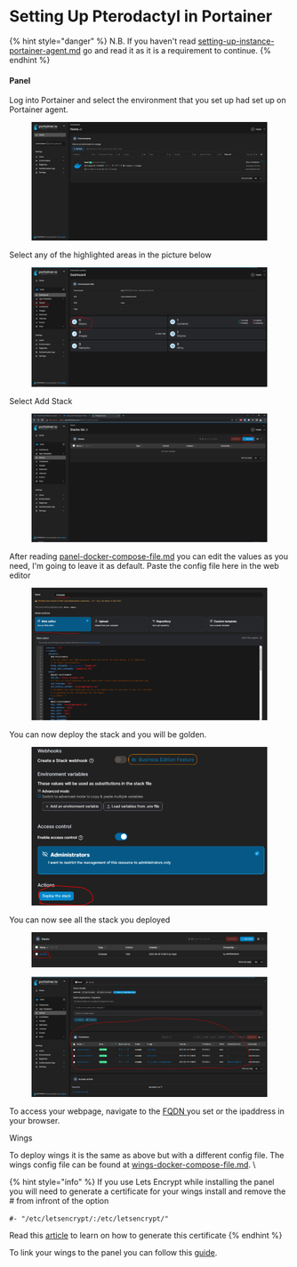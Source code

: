 # Setting Up Pterodactyl in Portainer

{% hint style="danger" %}
N.B. If you haven't read [setting-up-instance-portainer-agent.md](setting-up-instance/setting-up-instance-portainer-agent.md "mention") go and read it as it is a requirement to continue.
{% endhint %}

#### Panel

Log into Portainer and select the environment that you set up had set up on Portainer agent.

<figure><img src="../.gitbook/assets/image (1).png" alt=""><figcaption></figcaption></figure>

Select any of the highlighted areas in the picture below

<figure><img src="../.gitbook/assets/image (5).png" alt=""><figcaption></figcaption></figure>

Select Add Stack

<figure><img src="../.gitbook/assets/image (4).png" alt=""><figcaption></figcaption></figure>

After reading [panel-docker-compose-file.md](../resources/panel-docker-compose-file.md "mention") you can edit the values as you need, I'm going to leave it as default. Paste the config file here in the web editor

<figure><img src="../.gitbook/assets/image (16).png" alt=""><figcaption></figcaption></figure>

You can now deploy the stack and you will be golden.

<figure><img src="../.gitbook/assets/image.png" alt=""><figcaption></figcaption></figure>

You can now see all the stack you deployed

<figure><img src="../.gitbook/assets/image (17).png" alt=""><figcaption></figcaption></figure>

<figure><img src="../.gitbook/assets/image (29).png" alt=""><figcaption></figcaption></figure>

To access your webpage, navigate to the [FQDN ](https://www.google.com/search?q=fqdn\&rlz=1C1GCEA\_enJM1022JM1022\&oq=FQDN\&aqs=chrome.0.0i67j0i512l9.1960j0j7\&sourceid=chrome\&ie=UTF-8)you set or the ipaddress in your browser.

Wings

To deploy wings it is the same as above but with a different config file. The wings config file can be found at [wings-docker-compose-file.md](../resources/wings-docker-compose-file.md "mention"). \


{% hint style="info" %}
If you use Lets Encrypt while installing the panel you will need to generate a certificate for your wings install and remove the # from infront of the option

`#- "/etc/letsencrypt/:/etc/letsencrypt/"`

Read this [article](https://pterodactyl.io/tutorials/creating\_ssl\_certificates.html) to learn on how to generate this certificate
{% endhint %}

To link your wings to the panel you can follow this [guide](https://pterodactyl.io/community/config/nodes/add\_node.html#configuring-the-node).

